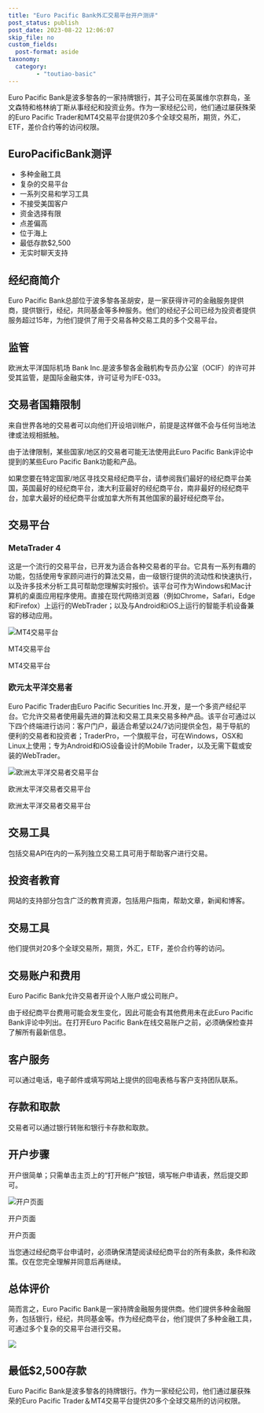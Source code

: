 ```yaml
---
title: "Euro Pacific Bank外汇交易平台开户测评"
post_status: publish
post_date: 2023-08-22 12:06:07
skip_file: no
custom_fields: 
  post-format: aside
taxonomy:
  category:
        - "toutiao-basic"
---
```


Euro Pacific Bank是波多黎各的一家持牌银行，其子公司在英属维尔京群岛，圣文森特和格林纳丁斯从事经纪和投资业务。作为一家经纪公司，他们通过屡获殊荣的Euro Pacific Trader和MT4交易平台提供20多个全球交易所，期货​​，外汇，ETF，差价合约等的访问权限。

## EuroPacificBank测评

- 多种金融工具
- 复杂的交易平台
- 一系列交易和学习工具
- 不接受美国客户
- 资金选择有限
- 点差偏高
- 位于海上
- 最低存款$2,500
- 无实时聊天支持

## 经纪商简介

Euro Pacific Bank总部位于波多黎各圣胡安，是一家获得许可的金融服务提供商，提供银行，经纪，共同基金等多种服务。他们的经纪子公司已经为投资者提供服务超过15年，为他们提供了用于交易各种交易工具的多个交易平台。

## 监管

欧洲太平洋国际机场 Bank Inc.是波多黎各金融机构专员办公室（OCIF）的许可并受其监管，是国际金融实体，许可证号为IFE-033。

## 交易者国籍限制

来自世界各地的交易者可以向他们开设培训帐户，前提是这样做不会与任何当地法律或法规相抵触。

由于法律限制，某些国家/地区的交易者可能无法使用此Euro Pacific Bank评论中提到的某些Euro Pacific Bank功能和产品。

如果您要在特定国家/地区寻找交易经纪商平台，请参阅我们最好的经纪商平台美国，英国最好的经纪商平台，澳大利亚最好的经纪商平台，南非最好的经纪商平台，加拿大最好的经纪商平台或加拿大所有其他国家的最好经纪商平台。

## 交易平台

### MetaTrader 4

这是一个流行的交易平台，已开发为适合各种交易者的平台。它具有一系列有趣的功能，包括使用专家顾问进行的算法交易，由一级银行提供的流动性和快速执行，以及许多技术分析工具可帮助您理解实时报价。该平台可作为Windows和Mac计算机的桌面应用程序使用。直接在现代网络浏览器（例如Chrome，Safari，Edge和Firefox）上运行的WebTrader；以及与Android和iOS上运行的智能手机设备兼容的移动应用。

![MT4交易平台](https://cdn.fendou.la/funstoutiao/2020/11/Euro-Pacific-Bank-Review-MT4-Trading-Platform.jpg "MT4交易平台")

MT4交易平台

MT4交易平台

### 欧元太平洋交易者

Euro Pacific Trader由Euro Pacific Securities Inc.开发，是一个多资产经纪平台。它允许交易者使用最先进的算法和交易工具来交易多种产品。该平台可通过以下四个终端进行访问：客户门户，最适合希望以24/7访问提供全包，易于导航的便利的交易者和投资者；TraderPro，一个旗舰平台，可在Windows，OSX和Linux上使用；专为Android和iOS设备设计的Mobile Trader，以及无需下载或安装的WebTrader。

![欧洲太平洋交易者交易平台](https://cdn.fendou.la/funstoutiao/2020/11/Euro-Pacific-Bank-Review-Euro-Pacific-Trader-Platform.jpg "欧洲太平洋交易者交易平台")

欧洲太平洋交易者交易平台

欧洲太平洋交易者交易平台

## 交易工具

包括交易API在内的一系列独立交易工具可用于帮助客户进行交易。

## 投资者教育

网站的支持部分包含广泛的教育资源，包括用户指南，帮助文章，新闻和博客。

## 交易工具

他们提供对20多个全球交易所，期货​​，外汇，ETF，差价合约等的访问。

## 交易账户和费用

Euro Pacific Bank允许交易者开设个人账户或公司账户。

由于经纪商平台费用可能会发生变化，因此可能会有其他费用未在此Euro Pacific Bank评论中列出。在打开Euro Pacific Bank在线交易账户之前，必须确保检查并了解所有最新信息。

## 客户服务

可以通过电话，电子邮件或填写网站上提供的回电表格与客户支持团队联系。

## 存款和取款

交易者可以通过银行转账和银行卡存款和取款。

## 开户步骤

开户很简单；只需单击主页上的“打开帐户”按钮，填写帐户申请表，然后提交即可。

![开户页面](https://cdn.fendou.la/funstoutiao/2020/11/Euro-Pacific-Bank-Account-Opening-Page-291x1024.jpg "开户页面")

开户页面

开户页面

当您通过经纪商平台申请时，必须确保清楚阅读经纪商平台的所有条款，条件和政策。仅在您完全理解并同意后再继续。

## 总体评价

简而言之，Euro Pacific Bank是一家持牌金融服务提供商。他们提供多种金融服务，包括银行，经纪，共同基金等。作为经纪商平台，他们提供了多种金融工具，可通过多个复杂的交易平台进行交易。

![](https://cdn.fendou.la/funstoutiao/2020/11/Euro-Pacific-Bank-Logo.png)

## 最低$2,500存款

Euro Pacific Bank是波多黎各的持牌银行。作为一家经纪公司，他们通过屡获殊荣的Euro Pacific Trader＆MT4交易平台提供20多个全球交易所的访问权限。
